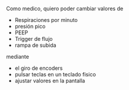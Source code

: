 Como medico, quiero poder cambiar valores de

* Respiraciones por minuto
* presión pico
* PEEP
* Trigger de flujo
* rampa de subida

mediante

* el giro de encoders
* pulsar teclas en un teclado fisico
* ajustar valores en la pantalla
